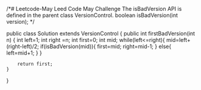 /*# Leetcode-May
Leed Code May Challenge
 The isBadVersion API is defined in the parent class VersionControl.
      boolean isBadVersion(int version); */

public class Solution extends VersionControl {
    public int firstBadVersion(int n) {
        int left=1; int right =n;
        int first=0; int mid;
        while(left<=right){
            mid=left+(right-left)/2;
            if(isBadVersion(mid)){
                first=mid;
                right=mid-1;
            }
            else{
                left=mid+1;
            }
        }
        
        return first;
    }
}
